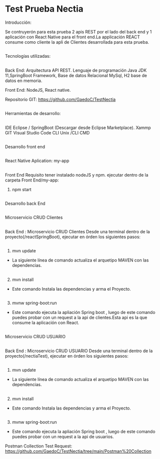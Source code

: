 # Test Prueba Nectia 
Introducción:

Se contruyerón para esta prueba 2 apis REST por el lado del back end y 1 aplicación con React Native para el front end.La applicación REACT consume como cliente la apli de Clientes desarrollada para esta prueba.

##
Tecnologías utilizadas:
##

Back End: Arquitectura API REST.
 Lenguaje de programación Java JDK 11,SpringBoot Framework, Base de datos Relacional MySql, H2 base de datos en memoria.

Front End:
 NodeJS, React native.

Repositorio GIT: https://github.com/GaedoC/TestNectia

##
Herramientas de desarrollo:
##
IDE Eclipse / SpringBoot (Descargar desde Eclipse Marketplace).
Xammp
GIT
Visual Studio Code
CLI Unix /CLI CMD
##
Desarrollo front end
##
React Native Aplication: my-app  
##
Front End
Requisito tener instalado nodeJS y npm.
ejecutar dentro de la carpeta Front End/my-app: 
1. npm  start

##
Desarrollo back End
##
Microservicio CRUD Clientes
##
Back End : Microservicio CRUD Clientes
    Desde una terminal dentro de la proyecto(/reactSpringBoot), ejecutar en órden los siguientes pasos:
##
1. mvn update
- La siguiente línea de comando actualiza el arquetipo MAVEN con las dependencias.

##
2. mvn install
- Este comando Instala las dependencias y arma el Proyecto.
##
3. mvnw spring-boot:run
- Este comando ejecuta la apliación Spring boot , luego de este comando puedes probar con un request a la api de clientes.Esta api es la que consume la aplicación con React.
##
Microservicio CRUD USUARIO
##
Back End : Microservicio CRUD USUARIO
    Desde una terminal dentro de la proyecto(/nectiaTest), ejecutar en órden los siguientes pasos:
##
1. mvn update
- La siguiente línea de comando actualiza el arquetipo MAVEN con las dependencias.

##
2. mvn install
- Este comando Instala las dependencias y arma el Proyecto.
##
3. mvnw spring-boot:run
- Este comando ejecuta la apliación Spring boot , luego de este comando puedes probar con un request a la api de usuarios.


Postman Collection Test Request: https://github.com/GaedoC/TestNectia/tree/main/Postman%20Collection

